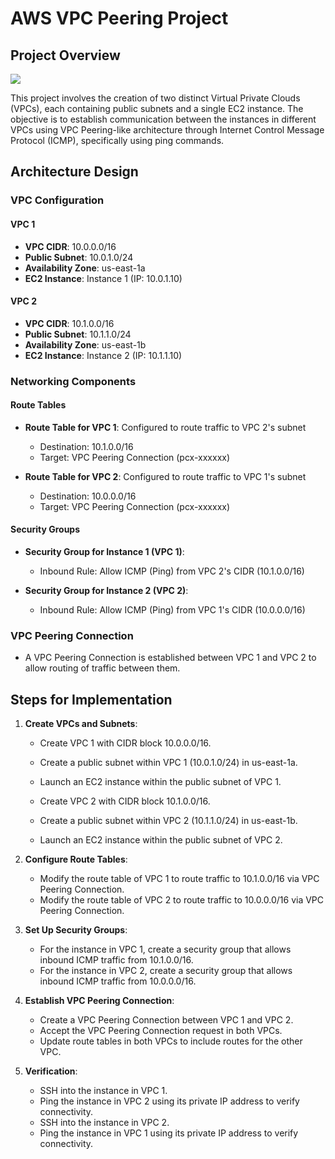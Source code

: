 # AWS VPC Peering Project

## Project Overview

<img src="https://github.com/Harsh971/AWS-Services/blob/main/AWS%20VPC%20Architecture/VPC%20Peering%201/architecture.png"></img>

This project involves the creation of two distinct Virtual Private Clouds (VPCs), each containing public subnets and a single EC2 instance. The objective is to establish communication between the instances in different VPCs using VPC Peering-like architecture through Internet Control Message Protocol (ICMP), specifically using ping commands.

## Architecture Design

### VPC Configuration

#### VPC 1
- **VPC CIDR**: 10.0.0.0/16
- **Public Subnet**: 10.0.1.0/24
- **Availability Zone**: us-east-1a
- **EC2 Instance**: Instance 1 (IP: 10.0.1.10)

#### VPC 2
- **VPC CIDR**: 10.1.0.0/16
- **Public Subnet**: 10.1.1.0/24
- **Availability Zone**: us-east-1b
- **EC2 Instance**: Instance 2 (IP: 10.1.1.10)

### Networking Components

#### Route Tables
- **Route Table for VPC 1**: Configured to route traffic to VPC 2's subnet
  - Destination: 10.1.0.0/16
  - Target: VPC Peering Connection (pcx-xxxxxx)
  
- **Route Table for VPC 2**: Configured to route traffic to VPC 1's subnet
  - Destination: 10.0.0.0/16
  - Target: VPC Peering Connection (pcx-xxxxxx)

#### Security Groups
- **Security Group for Instance 1 (VPC 1)**:
  - Inbound Rule: Allow ICMP (Ping) from VPC 2's CIDR (10.1.0.0/16)
  
- **Security Group for Instance 2 (VPC 2)**:
  - Inbound Rule: Allow ICMP (Ping) from VPC 1's CIDR (10.0.0.0/16)

### VPC Peering Connection
- A VPC Peering Connection is established between VPC 1 and VPC 2 to allow routing of traffic between them.

## Steps for Implementation

1. **Create VPCs and Subnets**:
   - Create VPC 1 with CIDR block 10.0.0.0/16.
   - Create a public subnet within VPC 1 (10.0.1.0/24) in us-east-1a.
   - Launch an EC2 instance within the public subnet of VPC 1.
   
   - Create VPC 2 with CIDR block 10.1.0.0/16.
   - Create a public subnet within VPC 2 (10.1.1.0/24) in us-east-1b.
   - Launch an EC2 instance within the public subnet of VPC 2.

2. **Configure Route Tables**:
   - Modify the route table of VPC 1 to route traffic to 10.1.0.0/16 via VPC Peering Connection.
   - Modify the route table of VPC 2 to route traffic to 10.0.0.0/16 via VPC Peering Connection.

3. **Set Up Security Groups**:
   - For the instance in VPC 1, create a security group that allows inbound ICMP traffic from 10.1.0.0/16.
   - For the instance in VPC 2, create a security group that allows inbound ICMP traffic from 10.0.0.0/16.

4. **Establish VPC Peering Connection**:
   - Create a VPC Peering Connection between VPC 1 and VPC 2.
   - Accept the VPC Peering Connection request in both VPCs.
   - Update route tables in both VPCs to include routes for the other VPC.

5. **Verification**:
   - SSH into the instance in VPC 1.
   - Ping the instance in VPC 2 using its private IP address to verify connectivity.
   - SSH into the instance in VPC 2.
   - Ping the instance in VPC 1 using its private IP address to verify connectivity.

